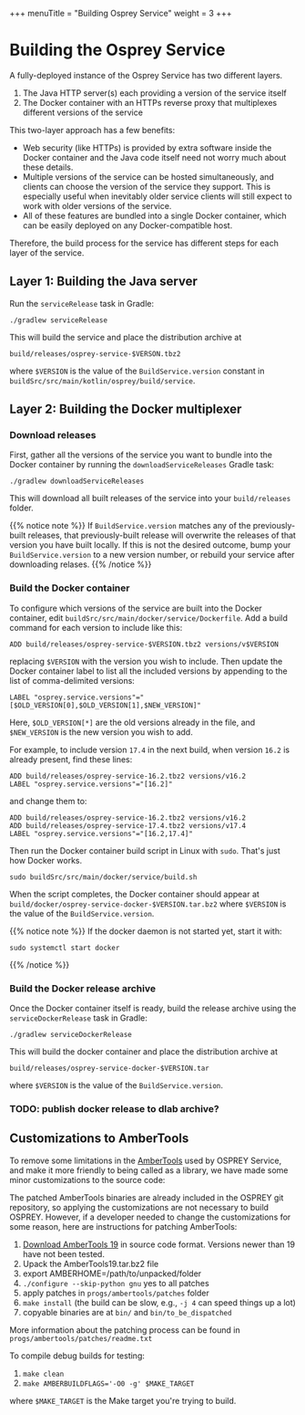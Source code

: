+++
menuTitle = "Building Osprey Service"
weight = 3
+++


# Building the Osprey Service

A fully-deployed instance of the Osprey Service has two different layers.

1. The Java HTTP server(s) each providing a version of the service itself
2. The Docker container with an HTTPs reverse proxy
   that multiplexes different versions of the service

This two-layer approach has a few benefits:

 * Web security (like HTTPs) is provided by extra software inside the
   Docker container and the Java code itself need not worry much
   about these details.
 * Multiple versions of the service can be hosted simultaneously,
   and clients can choose the version of the service they support.
   This is especially useful when inevitably older service clients
   will still expect to work with older versions of the service.
 * All of these features are bundled into a single Docker container,
   which can be easily deployed on any Docker-compatible host.

Therefore, the build process for the service has different steps
for each layer of the service.


## Layer 1: Building the Java server

Run the `serviceRelease` task in Gradle:
```shell
./gradlew serviceRelease
```
This will build the service and place the distribution archive at
```
build/releases/osprey-service-$VERSON.tbz2
```
where `$VERSION` is the value of the `BuildService.version` constant
in `buildSrc/src/main/kotlin/osprey/build/service`.


## Layer 2: Building the Docker multiplexer

### Download releases

First, gather all the versions of the service you want to bundle
into the Docker container by running the `downloadServiceReleases` Gradle task:
```shell
./gradlew downloadServiceReleases
```

This will download all built releases of the service into your
`build/releases` folder.

{{% notice note %}}
If `BuildService.version` matches any of the previously-built
releases, that previously-built release will overwrite the releases of that
version you have built locally. If this is not the desired outcome,
bump your `BuildService.version` to a new version number, or rebuild your
service after downloading relases.
{{% /notice %}}


### Build the Docker container

To configure which versions of the service are built into the Docker
container, edit `buildSrc/src/main/docker/service/Dockerfile`. Add a build
command for each version to include like this:
```docker
ADD build/releases/osprey-service-$VERSION.tbz2 versions/v$VERSION
```
replacing `$VERSION` with the version you wish to include.
Then update the Docker container label to list all the included versions
by appending to the list of comma-delimited versions:
```docker
LABEL "osprey.service.versions"="[$OLD_VERSION[0],$OLD_VERSION[1],$NEW_VERSION]"
```
Here, `$OLD_VERSION[*]` are the old versions already in the file,
and `$NEW_VERSION` is the new version you wish to add.

For example, to include version `17.4` in the next build, when version
`16.2` is already present, find these lines:
```docker
ADD build/releases/osprey-service-16.2.tbz2 versions/v16.2
LABEL "osprey.service.versions"="[16.2]"
```
and change them to:
```docker
ADD build/releases/osprey-service-16.2.tbz2 versions/v16.2
ADD build/releases/osprey-service-17.4.tbz2 versions/v17.4
LABEL "osprey.service.versions"="[16.2,17.4]"
```

Then run the Docker container build script in Linux with `sudo`.
That's just how Docker works.
```shell
sudo buildSrc/src/main/docker/service/build.sh
```
When the script completes, the Docker container should appear at
`build/docker/osprey-service-docker-$VERSION.tar.bz2`
where `$VERSION` is the value of the `BuildService.version`.

{{% notice note %}}
If the docker daemon is not started yet, start it with:
```shell
sudo systemctl start docker
```
{{% /notice %}}


### Build the Docker release archive

Once the Docker container itself is ready, build the release archive
using the `serviceDockerRelease` task in Gradle:
```shell
./gradlew serviceDockerRelease
```
This will build the docker container and place the distribution archive at
```
build/releases/osprey-service-docker-$VERSION.tar
```
where `$VERSION` is the value of the `BuildService.version`.


### TODO: publish docker release to dlab archive?


## Customizations to AmberTools

To remove some limitations in the [AmberTools][ambertools] used by OSPREY Service,
and make it more friendly to being called as a library, we have made some minor
customizations to the source code:

[ambertools]: https://ambermd.org/AmberTools.php

The patched AmberTools binaries are already included in the OSPREY git repository,
so applying the customizations are not necessary to build OSPREY.
However, if a developer needed to change the customizations for some reason,
here are instructions for patching AmberTools:

1. [Download AmberTools 19](https://ambermd.org/GetAmber.php) in source code format.
   Versions newer than 19 have not been tested.
2. Upack the AmberTools19.tar.bz2 file
3. export AMBERHOME=/path/to/unpacked/folder
4. `./configure --skip-python gnu`
    yes to all patches
5. apply patches in `progs/ambertools/patches` folder
6. `make install` (the build can be slow, e.g., `-j 4` can speed things up a lot)
7. copyable binaries are at `bin/` and `bin/to_be_dispatched`

More information about the patching process can be found in `progs/ambertools/patches/readme.txt`

To compile debug builds for testing:

1. `make clean`
2. `make AMBERBUILDFLAGS='-O0 -g' $MAKE_TARGET`

where `$MAKE_TARGET` is the Make target you're trying to build.
